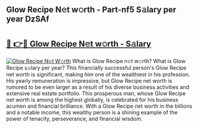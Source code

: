 ## Glow Recipe N𝚎t w𝚘rth - Part-nf5 S𝚊lary per year DzSAf

# <h2><a href="http://gc1jr8h.nevu.top/?p=Glow+Recipe">🔗 👉🔴 Glow Recipe N𝚎t w𝚘rth - S𝚊lary</a></h2>

[![Glow Recipe N𝚎t W𝚘rth](https://i.imgur.com/Oavwk0R.jpeg)](http://gc1jr8h.nevu.top/?p=Glow+Recipe)
What is Glow Recipe n𝚎t w𝚘rth? What is Glow Recipe s𝚊lary per year?
This financially successful person's Glow Recipe net worth is significant, making him one of the wealthiest in his profession. His yearly remuneration is impressive, but Glow Recipe net worth is rumored to be even larger as a result of his diverse business activities and extensive real estate portfolio. This prosperous man, whose Glow Recipe net worth is among the highest globally, is celebrated for his business acumen and financial brilliance. With a Glow Recipe net worth in the billions and a notable income, this wealthy person is a shining example of the power of tenacity, perseverance, and financial wisdom.
